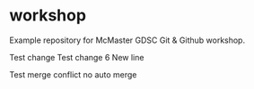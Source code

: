 # workshop
Example repository for McMaster GDSC Git &amp; Github workshop.

Test change
Test change 6
New line

Test merge conflict no auto merge
